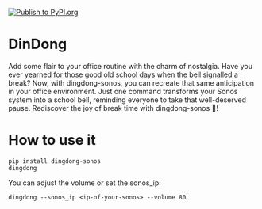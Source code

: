 [![Publish to PyPI.org](https://github.com/leokster/dingdong_sonos/actions/workflows/publish-pypi.yml/badge.svg?event=release)](https://github.com/leokster/dingdong_sonos/actions/workflows/publish-pypi.yml)

# DinDong

Add some flair to your office routine with the charm of nostalgia. Have you ever yearned for those good old school days when the bell signalled a break? Now, with dingdong-sonos, you can recreate that same anticipation in your office environment. Just one command transforms your Sonos system into a school bell, reminding everyone to take that well-deserved pause. Rediscover the joy of break time with dingdong-sonos 🔔!


# How to use it

```
pip install dingdong-sonos
dingdong
```

You can adjust the volume or set the sonos_ip:
```
dingdong --sonos_ip <ip-of-your-sonos> --volume 80